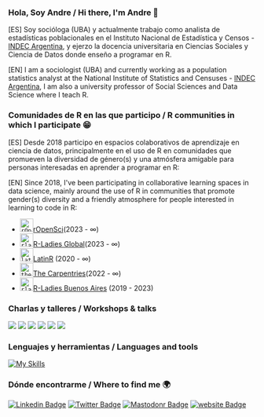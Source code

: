 ### Hola, Soy Andre / Hi there, I'm Andre 👋

[ES] Soy socióloga (UBA) y actualmente trabajo como analista de estadísticas poblacionales en el Instituto Nacional de Estadística y Censos - [INDEC Argentina](https://www.indec.gob.ar/), y ejerzo la docencia universitaria en Ciencias Sociales y Ciencia de Datos donde enseño a programar en R. 

[EN] I am a sociologist (UBA) and currently working as a population statistics analyst at the National Institute of Statistics and Censuses - [INDEC Argentina](https://www.indec.gob.ar/), I am also a university professor of Social Sciences and Data Science where I teach R.

### Comunidades de R en las que participo / R communities in which I participate :grin: 
[ES] Desde 2018 participo en espacios colaborativos de aprendizaje en ciencia de datos, principalmente en el uso de R en comunidades que promueven la diversidad de género(s) y una atmósfera amigable para personas interesadas en aprender a programar en R:

[EN] Since 2018, I've been participating in collaborative learning spaces in data science, mainly around the use of R in communities that promote gender(s) diversity and a friendly atmosphere for people interested in learning to code in R:

- <code><img height="27" src="https://avatars.githubusercontent.com/u/1200269" alt="rOpenSci logo"></code>[rOpenSci](https://github.com/ropensci)(2023 -  ∞)
- <code><img height="27" src="https://avatars.githubusercontent.com/u/21295846?s=200&v=4" alt="rladies global logo"></code>[R-Ladies Global](https://github.com/rladies)(2023 -  ∞)
- <code><img height="27" src="https://avatars.githubusercontent.com/u/42558048?s=200&v=4" alt="latinR logo"></code>[LatinR](https://github.com/LatinR) (2020 -  ∞)
- <code><img height="27" src="https://avatars.githubusercontent.com/u/19267758?s=200&v=4" alt="the carpentries logo"></code>[The Carpentries](https://github.com/carpentries)(2022 -  ∞)
- <code><img height="27" src="https://avatars.githubusercontent.com/u/38664570?s=200&v=4" alt="rladies buenos aires logo"></code>[R-Ladies Buenos Aires](https://github.com/RLadies-BA) (2019 - 2023)

### Charlas y talleres / Workshops & talks
[![](https://github-readme-stats.vercel.app/api/pin/?username=soyandrea&repo=SIES_LatinR2023)](https://github.com/SoyAndrea/SIES_LatinR2023)
[![](https://github-readme-stats.vercel.app/api/pin/?username=soyandrea&repo=Porfinviernes)](https://github.com/SoyAndrea/Porfinviernes)
[![](https://github-readme-stats.vercel.app/api/pin/?username=soyandrea&repo=tallerEPH)](https://github.com/SoyAndrea/tallerEPH)
[![](https://github-readme-stats.vercel.app/api/pin/?username=soyandrea&repo=csvconfv7)](https://github.com/SoyAndrea/csvconfv7)
[![](https://github-readme-stats.vercel.app/api/pin/?username=karbartolome&repo=gt-spotify)](https://github.com/karbartolome/gt-spotify)
[![](https://github-readme-stats.vercel.app/api/pin/?username=rladies-eastlansing&repo=2022-accessible_dataviz)](https://github.com/rladies-eastlansing/2022-accessible_dataviz)

### Lenguajes y herramientas / Languages and tools
[![My Skills](https://skillicons.dev/icons?i=r,git,github,netlify,html,css,sass,markdown,wordpress,ai&theme=light)](https://skillicons.dev)

### Dónde encontrarme / Where to find me 🌍
[![Linkedin Badge](https://img.shields.io/badge/LinkedIn-0077B5?style=for-the-badge&logo=linkedin&logoColor=white)](https://www.linkedin.com/in/andreasociologa/)
[![Twitter Badge](https://img.shields.io/badge/Twitter-1DA1F2?style=for-the-badge&logo=twitter&logoColor=white)](https://twitter.com/me_andre)
[![Mastodonr Badge](https://img.shields.io/badge/Mastodon-9F2B68?style=for-the-badge&logo=mastodon&logoColor=white)](https://mastodon.social/@me_andre)
[![website Badge](https://img.shields.io/badge/Netlify-5D3FD3?style=for-the-badge&logo=netlify&logoColor=white)](https://soyandrea.netlify.app/)

